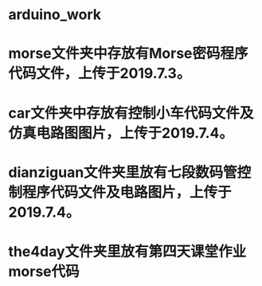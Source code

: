# arduino_work
# morse文件夹中存放有Morse密码程序代码文件，上传于2019.7.3。 
# car文件夹中存放有控制小车代码文件及仿真电路图图片，上传于2019.7.4。
# dianziguan文件夹里放有七段数码管控制程序代码文件及电路图片，上传于2019.7.4。
# the4day文件夹里放有第四天课堂作业morse代码
